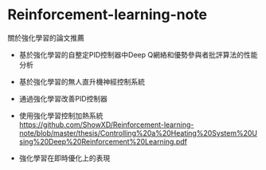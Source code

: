 # Reinforcement-learning-note
關於強化學習的論文推薦

- 基於強化學習的自整定PID控制器中Deep Q網絡和優勢參與者批評算法的性能分析

- 基於強化學習的無人直升機神經控制系統

- 通過強化學習改善PID控制器

- 使用強化學習控制加熱系統</br>
https://github.com/ShowXD/Reinforcement-learning-note/blob/master/thesis/Controlling%20a%20Heating%20System%20Using%20Deep%20Reinforcement%20Learning.pdf

- 強化學習在即時優化上的表現


